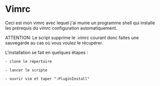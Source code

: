 # Vimrc

Ceci est mon vimrc avec lequel j'ai munie un programme shell qui installe les prérequis du vimrc configuration automatiquement.


ATTENTION: Le script supprime le .vimrc courant donc faites une sauvegarde au cas où vous voulez le récupérer.


L'installation se fait en quelques étapes :

    - clone le répertoire

    - lancer le scripte

    - ouvrir vim et taper ":PluginInstall"
